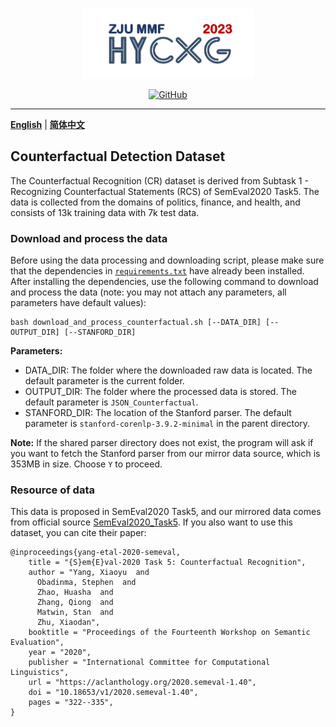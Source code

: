 <p align="center" >
    <a href="https://github.com/xlxwalex/HyCxG/tree/main/data">
    <br>
    <img src="https://github.com/xlxwalex/HyCxG/blob/main/figures/sub-logo.png" width="275"/>
    <br>
    </a>
</p>
<p align="center">
    <a href="https://github.com/xlxwalex/HyCxG/blob/main/LICENSE">
        <img alt="GitHub" src="https://img.shields.io/github/license/xlxwalex/HyCxG.svg?color=blue&style=flat-square">
    </a>
</p>

---

[**English**](https://github.com/xlxwalex/HyCxG/tree/main/data) | [**简体中文**](https://github.com/xlxwalex/HyCxG/tree/main/data/README_ZH.md)

## Counterfactual Detection Dataset

The Counterfactual Recognition (CR) dataset is derived from Subtask 1 - Recognizing Counterfactual Statements (RCS) of SemEval2020 Task5. The data is collected from the domains of politics, finance, and health, and consists of 13k training data with 7k test data.

### Download and process the data
Before using the data processing and downloading script, please make sure that the dependencies in [`requirements.txt`](https://github.com/xlxwalex/HyCxG/blob/main/requirements.txt) have already been installed. After installing the dependencies, use the following command to download and process the data (note: you may not attach any parameters, all parameters have default values):
```shell
bash download_and_process_counterfactual.sh [--DATA_DIR] [--OUTPUT_DIR] [--STANFORD_DIR]
```
**Parameters:**
+ DATA_DIR: The folder where the downloaded raw data is located. The default parameter is the current folder.
+ OUTPUT_DIR: The folder where the processed data is stored. The default parameter is `JSON_Counterfactual`.
+ STANFORD_DIR: The location of the Stanford parser. The default parameter is `stanford-corenlp-3.9.2-minimal` in the parent directory.

**Note:** If the shared parser directory does not exist, the program will ask if you want to fetch the Stanford parser from our mirror data source, which is 353MB in size. Choose `Y` to proceed.

### Resource of data
This data is proposed in SemEval2020 Task5, and our mirrored data comes from official source [SemEval2020_Task5](https://github.com/Jiaqi1008/SemEval2020_Task5). If you also want to use this dataset, you can cite their paper:
```
@inproceedings{yang-etal-2020-semeval,
    title = "{S}em{E}val-2020 Task 5: Counterfactual Recognition",
    author = "Yang, Xiaoyu  and
      Obadinma, Stephen  and
      Zhao, Huasha  and
      Zhang, Qiong  and
      Matwin, Stan  and
      Zhu, Xiaodan",
    booktitle = "Proceedings of the Fourteenth Workshop on Semantic Evaluation",
    year = "2020",
    publisher = "International Committee for Computational Linguistics",
    url = "https://aclanthology.org/2020.semeval-1.40",
    doi = "10.18653/v1/2020.semeval-1.40",
    pages = "322--335",
}
```